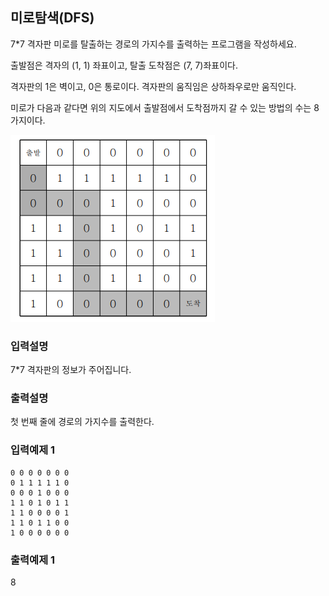 ## 미로탐색(DFS)

7\*7 격자판 미로를 탈출하는 경로의 가지수를 출력하는 프로그램을 작성하세요.

출발점은 격자의 (1, 1) 좌표이고, 탈출 도착점은 (7, 7)좌표이다.

격자판의 1은 벽이고, 0은 통로이다. 격자판의 움직임은 상하좌우로만 움직인다.

미로가 다음과 같다면 위의 지도에서 출발점에서 도착점까지 갈 수 있는 방법의 수는 8가지이다.

<img src="../../assets/6.png" />

### 입력설명

7\*7 격자판의 정보가 주어집니다.

### 출력설명

첫 번째 줄에 경로의 가지수를 출력한다.

### 입력예제 1

```
0 0 0 0 0 0 0
0 1 1 1 1 1 0
0 0 0 1 0 0 0
1 1 0 1 0 1 1
1 1 0 0 0 0 1
1 1 0 1 1 0 0
1 0 0 0 0 0 0
```

### 출력예제 1

8
